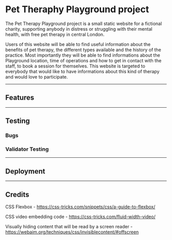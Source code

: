 # Pet Theraphy Playground project

The Pet Therapy Playground project is a small static website for a fictional charity, supporting anybody in distress or struggling with their mental health, with free pet therapy in central London.

Users of this website will be able to find useful information about the benefits of pet therapy, the different types available and the history of the practice. Most importantly they will be able to find informations about the Playground location, time of operations and how to get in contact with the staff, to book a session for themselves.
This website is targeted to everybody that would like to have informations about this kind of therapy and would love to participate.

<hr>

## Features

<hr>

## Testing


### Bugs


### Validator Testing

<hr>

## Deployment

<hr>

## Credits

CSS Flexbox - https://css-tricks.com/snippets/css/a-guide-to-flexbox/

CSS video embedding code - https://css-tricks.com/fluid-width-video/

Visually hiding content that will be read by a screen reader - https://webaim.org/techniques/css/invisiblecontent/#offscreen
